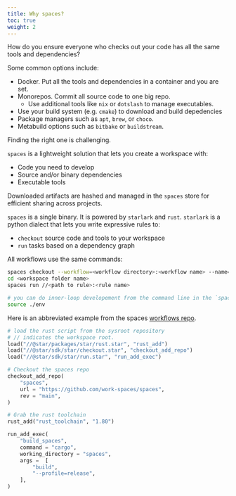 ```yaml
---
title: Why spaces?
toc: true
weight: 2
---
```


How do you ensure everyone who checks out your code has all the same tools and dependencies?

Some common options include: 

- Docker. Put all the tools and dependencies in a container and you are set.
- Monorepos. Commit all source code to one big repo. 
  - Use additional tools like `nix` or `dotslash` to manage executables.
- Use your build system (e.g. `cmake`) to download and build depedencies
- Package managers such as `apt`, `brew`, or `choco`.
- Metabuild options such as `bitbake` or `buildstream`.

Finding the right one is challenging. 

`spaces` is a lightweight solution that lets you create a workspace with:

- Code you need to develop
- Source and/or binary dependencies
- Executable tools

Downloaded artifacts are hashed and managed in the `spaces` store for efficient sharing across projects.

`spaces` is a single binary. It is powered by `starlark` and `rust`. `starlark` is a python dialect that lets you write expressive rules to:

- `checkout` source code and tools to your workspace
- `run` tasks based on a dependency graph

All workflows use the same commands:

```sh
spaces checkout --workflow=<workflow directory>:<workflow name> --name=<workspace folder name>
cd <workspace folder name>
spaces run //<path to rule>:<rule name>

# you can do inner-loop developement from the command line in the `spaces run` environment using
source ./env
```

Here is an abbreviated example from the spaces [workflows repo](https://github.com/work-spaces/workflows/).

```python
# load the rust script from the sysroot repository
# // indicates the workspace root.
load("//@star/packages/star/rust.star", "rust_add")
load("//@star/sdk/star/checkout.star", "checkout_add_repo")
load("//@star/sdk/star/run.star", "run_add_exec")

# Checkout the spaces repo
checkout_add_repo(
    "spaces",
    url = "https://github.com/work-spaces/spaces",
    rev = "main",
)

# Grab the rust toolchain
rust_add("rust_toolchain", "1.80")

run_add_exec(
    "build_spaces",
    command = "cargo",
    working_directory = "spaces",
    args =  [
        "build",
        "--profile=release",
    ],
)
```